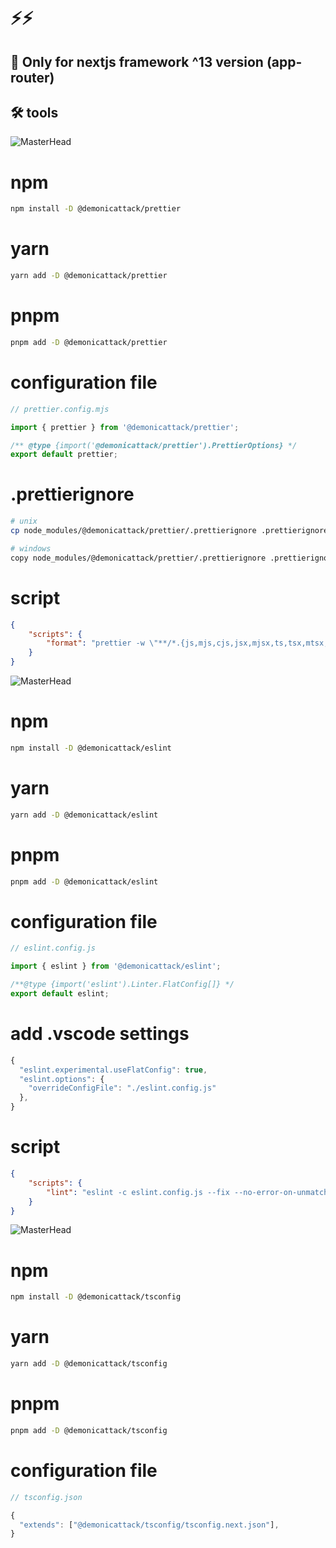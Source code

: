# ⚡️⚡️

## 🚨 Only for nextjs framework ^13 version (app-router)

## 🛠️ tools

![MasterHead](https://prettier.io/icon.png)

# npm

```sh
npm install -D @demonicattack/prettier
```

# yarn

```sh
yarn add -D @demonicattack/prettier
```

# pnpm

```sh
pnpm add -D @demonicattack/prettier
```

# configuration file

```js
// prettier.config.mjs

import { prettier } from '@demonicattack/prettier';

/** @type {import('@demonicattack/prettier').PrettierOptions} */
export default prettier;
```

# .prettierignore

```bash
# unix
cp node_modules/@demonicattack/prettier/.prettierignore .prettierignore

# windows
copy node_modules/@demonicattack/prettier/.prettierignore .prettierignore
```

# script

```json
{
    "scripts": {
        "format": "prettier -w \"**/*.{js,mjs,cjs,jsx,mjsx,ts,tsx,mtsx,json,prisma,md}\""
    }
}
```

![MasterHead](https://cdn.icon-icons.com/icons2/2699/PNG/512/eslint_logo_icon_170171.png)

# npm

```sh
npm install -D @demonicattack/eslint
```

# yarn

```sh
yarn add -D @demonicattack/eslint
```

# pnpm

```sh
pnpm add -D @demonicattack/eslint
```

# configuration file

```js
// eslint.config.js

import { eslint } from '@demonicattack/eslint';

/**@type {import('eslint').Linter.FlatConfig[]} */
export default eslint;
```

# add .vscode settings

```js
{
  "eslint.experimental.useFlatConfig": true,
  "eslint.options": {
    "overrideConfigFile": "./eslint.config.js"
  },
}
```

# script

```json
{
    "scripts": {
        "lint": "eslint -c eslint.config.js --fix --no-error-on-unmatched-pattern ."
    }
}
```

![MasterHead](https://img-c.udemycdn.com/course/750x422/4834448_66ec.jpg)

# npm

```sh
npm install -D @demonicattack/tsconfig
```

# yarn

```sh
yarn add -D @demonicattack/tsconfig
```

# pnpm

```sh
pnpm add -D @demonicattack/tsconfig
```

# configuration file

```js
// tsconfig.json

{
  "extends": ["@demonicattack/tsconfig/tsconfig.next.json"],
}
```
